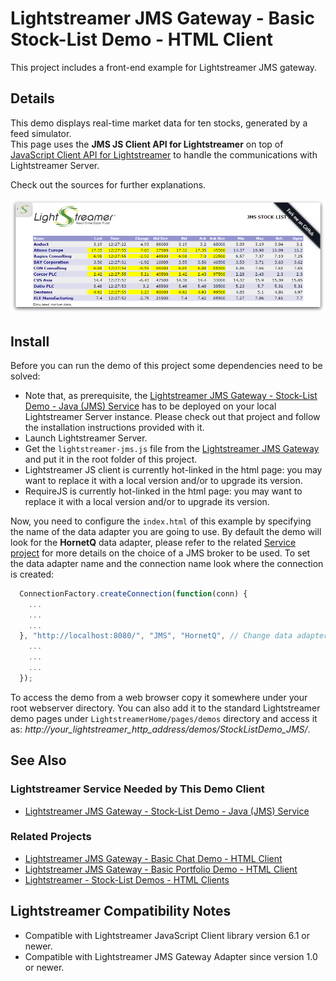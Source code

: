 # Lightstreamer JMS Gateway - Basic Stock-List Demo - HTML Client

<!-- START DESCRIPTION lightstreamer-jms-example-stocklist-client-javascript -->

This project includes a front-end example for Lightstreamer JMS gateway.

## Details

This demo displays real-time market data for ten stocks, generated by a feed simulator.<br>
This page uses the <b>JMS JS Client API for Lightstreamer</b> on top of [JavaScript Client API for Lightstreamer](http://www.lightstreamer.com/docs/client_javascript_uni_api/index.html) to handle the communications with Lightstreamer Server.<br>

Check out the sources for further explanations.

![screenshot](screen-large.png)

<!-- END DESCRIPTION lightstreamer-jms-example-stocklist-client-javascript -->

## Install

Before you can run the demo of this project some dependencies need to be solved:

* Note that, as prerequisite, the [Lightstreamer JMS Gateway - Stock-List Demo - Java (JMS) Service](https://github.com/Weswit/Lightstreamer-JMS-example-StockList-service-java) has to be deployed on your local Lightstreamer Server instance. Please check out that project and follow the installation instructions provided with it.
* Launch Lightstreamer Server.
* Get the `lightstreamer-jms.js` file from the [Lightstreamer JMS Gateway](http://download.lightstreamer.com/#jms) and put it in the root folder of this project.
* Lightstreamer JS client is currently hot-linked in the html page: you may want to replace it with a local version and/or to upgrade its version.
* RequireJS is currently hot-linked in the html page: you may want to replace it with a local version and/or to upgrade its version.

Now, you need to configure the `index.html` of this example by specifying the name of the data adapter you are going to use. By default the demo will look for the <b>HornetQ</b> data adapter, please refer to the related [Service project](https://github.com/Weswit/Lightstreamer-JMS-example-StockList-service-java) for more details on the choice of a JMS broker to be used.
To set the data adapter name and the connection name look where the connection is created:

```js
  ConnectionFactory.createConnection(function(conn) {
    ...
    ...
    ...
  }, "http://localhost:8080/", "JMS", "HornetQ", // Change data adapter here
    ...
    ...
    ...
  });
```

To access the demo from a web browser copy it somewhere under your root webserver directory. You can also add it to the standard Lightstreamer demo pages under `LightstreamerHome/pages/demos` directory and access it as: <i>http://_your_lightstreamer_http_address_/demos/StockListDemo_JMS/</i>.

## See Also

### Lightstreamer Service Needed by This Demo Client

<!-- START RELATED_ENTRIES -->
* [Lightstreamer JMS Gateway - Stock-List Demo - Java (JMS) Service](https://github.com/Weswit/Lightstreamer-JMS-example-StockList-service-java)

<!-- END RELATED_ENTRIES -->
### Related Projects

* [Lightstreamer JMS Gateway - Basic Chat Demo - HTML Client](https://github.com/Weswit/Lightstreamer-JMS-example-Chat-client-javascript)
* [Lightstreamer JMS Gateway - Basic Portfolio Demo - HTML Client](https://github.com/Weswit/Lightstreamer-JMS-example-Portfolio-client-javascript)
* [Lightstreamer - Stock-List Demos - HTML Clients](https://github.com/Weswit/Lightstreamer-example-StockList-client-javascript)

## Lightstreamer Compatibility Notes

* Compatible with Lightstreamer JavaScript Client library version 6.1 or newer.
* Compatible with Lightstreamer JMS Gateway Adapter since version 1.0 or newer.
